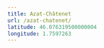 ```yaml
---
title: Azat-Châtenet
url: /azat-chatenet/
latitude: 46.076319500000004
longitude: 1.7597263
---
```

